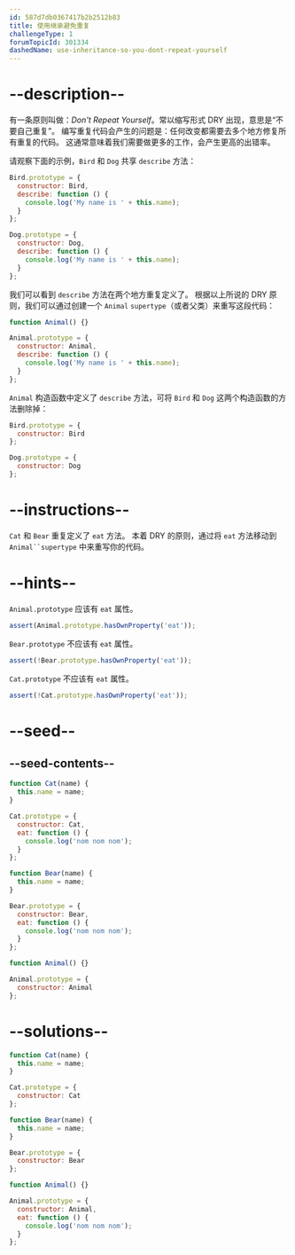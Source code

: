 ```yaml
---
id: 587d7db0367417b2b2512b83
title: 使用继承避免重复
challengeType: 1
forumTopicId: 301334
dashedName: use-inheritance-so-you-dont-repeat-yourself
---
```


# --description--

有一条原则叫做：<dfn>Don't Repeat Yourself</dfn>。常以缩写形式 DRY 出现，意思是“不要自己重复”。 编写重复代码会产生的问题是：任何改变都需要去多个地方修复所有重复的代码。 这通常意味着我们需要做更多的工作，会产生更高的出错率。

请观察下面的示例，`Bird` 和 `Dog` 共享 `describe` 方法：

```js
Bird.prototype = {
  constructor: Bird,
  describe: function () {
    console.log('My name is ' + this.name);
  }
};

Dog.prototype = {
  constructor: Dog,
  describe: function () {
    console.log('My name is ' + this.name);
  }
};
```

我们可以看到 `describe` 方法在两个地方重复定义了。 根据以上所说的 DRY 原则，我们可以通过创建一个 `Animal` `supertype`（或者父类）来重写这段代码：

```js
function Animal() {}

Animal.prototype = {
  constructor: Animal,
  describe: function () {
    console.log('My name is ' + this.name);
  }
};
```

`Animal` 构造函数中定义了 `describe` 方法，可将 `Bird` 和 `Dog` 这两个构造函数的方法删除掉：

```js
Bird.prototype = {
  constructor: Bird
};

Dog.prototype = {
  constructor: Dog
};
```

# --instructions--

`Cat` 和 `Bear` 重复定义了 `eat` 方法。 本着 DRY 的原则，通过将 `eat` 方法移动到 ` Animal``supertype ` 中来重写你的代码。

# --hints--

`Animal.prototype` 应该有 `eat` 属性。

```js
assert(Animal.prototype.hasOwnProperty('eat'));
```

`Bear.prototype` 不应该有 `eat` 属性。

```js
assert(!Bear.prototype.hasOwnProperty('eat'));
```

`Cat.prototype` 不应该有 `eat` 属性。

```js
assert(!Cat.prototype.hasOwnProperty('eat'));
```

# --seed--

## --seed-contents--

```js
function Cat(name) {
  this.name = name;
}

Cat.prototype = {
  constructor: Cat,
  eat: function () {
    console.log('nom nom nom');
  }
};

function Bear(name) {
  this.name = name;
}

Bear.prototype = {
  constructor: Bear,
  eat: function () {
    console.log('nom nom nom');
  }
};

function Animal() {}

Animal.prototype = {
  constructor: Animal
};
```

# --solutions--

```js
function Cat(name) {
  this.name = name;
}

Cat.prototype = {
  constructor: Cat
};

function Bear(name) {
  this.name = name;
}

Bear.prototype = {
  constructor: Bear
};

function Animal() {}

Animal.prototype = {
  constructor: Animal,
  eat: function () {
    console.log('nom nom nom');
  }
};
```
